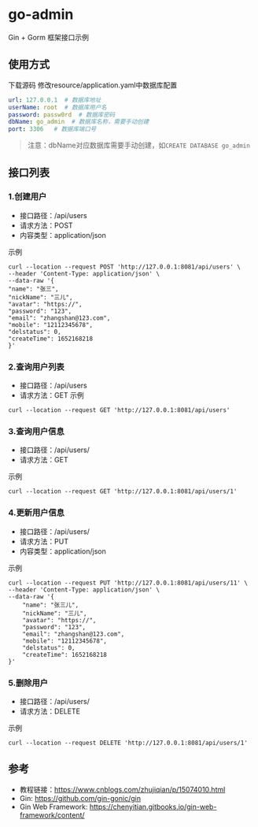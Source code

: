 # go-admin
Gin + Gorm 框架接口示例

## 使用方式
下载源码
修改resource/application.yaml中数据库配置
```yaml
url: 127.0.0.1  # 数据库地址
userName: root  # 数据库用户名
password: passw0rd  # 数据库密码
dbName: go_admin  # 数据库名称，需要手动创建
port: 3306   # 数据库端口号
```
> 注意：dbName对应数据库需要手动创建，如`CREATE DATABASE go_admin`

## 接口列表

### 1.创建用户
- 接口路径：/api/users
- 请求方法：POST
- 内容类型：application/json

示例
```shell
curl --location --request POST 'http://127.0.0.1:8081/api/users' \
--header 'Content-Type: application/json' \
--data-raw '{
"name": "张三",
"nickName": "三儿",
"avatar": "https://",
"password": "123",
"email": "zhangshan@123.com",
"mobile": "12112345678",
"delstatus": 0,
"createTime": 1652168218
}'
```
### 2.查询用户列表
- 接口路径：/api/users
- 请求方法：GET
示例
```shell
curl --location --request GET 'http://127.0.0.1:8081/api/users'
```

### 3.查询用户信息
- 接口路径：/api/users/<id>
- 请求方法：GET

示例
```shell
curl --location --request GET 'http://127.0.0.1:8081/api/users/1'
```

### 4.更新用户信息
- 接口路径：/api/users/<id>
- 请求方法：PUT
- 内容类型：application/json

示例
```shell
curl --location --request PUT 'http://127.0.0.1:8081/api/users/11' \
--header 'Content-Type: application/json' \
--data-raw '{
    "name": "张三儿",
    "nickName": "三儿",
    "avatar": "https://",
    "password": "123",
    "email": "zhangshan@123.com",
    "mobile": "12112345678",
    "delstatus": 0,
    "createTime": 1652168218
}'
```

### 5.删除用户
- 接口路径：/api/users/<id>
- 请求方法：DELETE

示例
```shell
curl --location --request DELETE 'http://127.0.0.1:8081/api/users/1'
```


## 参考
- 教程链接：https://www.cnblogs.com/zhujiqian/p/15074010.html
- Gin: https://github.com/gin-gonic/gin
- Gin Web Framework: https://chenyitian.gitbooks.io/gin-web-framework/content/
